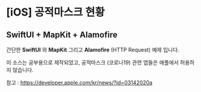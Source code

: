 # [iOS] 공적마스크 현황

## SwiftUI + MapKit + Alamofire

간단한 **SwiftUI** 와 **MapKit** 그리고 **Alamofire** (HTTP Request) 예제 입니다.


이 소스는 공부용으로 제작되었고, 공적마스크 (코로나19) 관련 앱들은 애플에서 허용하지 않습니다. 

참고 : https://developer.apple.com/kr/news/?id=03142020a
